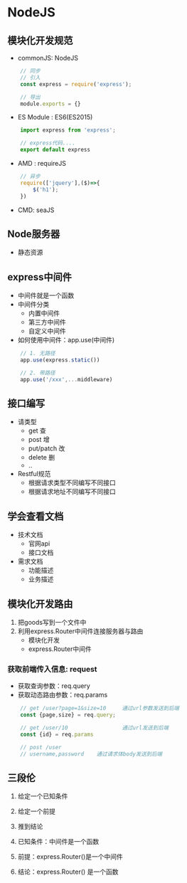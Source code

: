 
# NodeJS

## 模块化开发规范
* commonJS: NodeJS
```js
    // 同步
    // 引入
    const express = require('express');

    // 导出
    module.exports = {}
```
* ES Module : ES6(ES2015)
```js
    import express from 'express';

    // express代码....
    export default express
```
* AMD : requireJS
```js
    // 异步
    require(['jquery'],($)=>{
        $('h1');
    }) 
```
* CMD: seaJS

## Node服务器
* 静态资源


## express中间件
* 中间件就是一个函数
* 中间件分类
    * 内置中间件
    * 第三方中间件
    * 自定义中间件
* 如何使用中间件：app.use(中间件)
```js
    // 1. 无路径
    app.use(express.static())

    // 2. 带路径
    app.use('/xxx',...middleware)
```

## 接口编写
* 请类型
    * get           查
    * post          增
    * put/patch     改
    * delete        删
    * ..
* Restful规范
    * 根据请求类型不同编写不同接口
    * 根据请求地址不同编写不同接口

## 学会查看文档
* 技术文档
    * 官网api
    * 接口文档
* 需求文档
    * 功能描述
    * 业务描述



## 模块化开发路由
1. 把goods写到一个文件中
2. 利用express.Router中间件连接服务器与路由
    * 模块化开发
    * express.Router中间件

### 获取前端传入信息: request
* 获取查询参数：req.query
* 获取动态路由参数：req.params
```js
    // get /user?page=1&size=10     通过url参数发送到后端
    const {page,size} = req.query;

    // get /user/10                 通过url发送到后端
    const {id} = req.params

    // post /user 
    // username,password    通过请求体body发送到后端
```


## 三段伦
1. 给定一个已知条件
2. 给定一个前提
3. 推到结论

1. 已知条件：中间件是一个函数
2. 前提：express.Router()是一个中间件
3. 结论：express.Router() 是一个函数